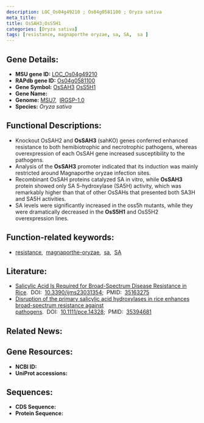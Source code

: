 ```yaml
---
description: LOC_Os04g49210 ; Os04g0581100 ; Oryza sativa
meta_title:
title: OsSAH3;OsS5H1
categories: [Oryza sativa]
tags: [resistance, magnaporthe oryzae, sa, SA,  sa ]
---
```


## Gene Details:
- **MSU gene ID:** [LOC_Os04g49210](http://rice.uga.edu/cgi-bin/ORF_infopage.cgi?orf=LOC_Os04g49210)  
- **RAPdb gene ID:** [Os04g0581100](https://rapdb.dna.affrc.go.jp/locus/?name=Os04g0581100)  
- **Gene Symbol:** <u>OsSAH3</u>&nbsp;<u>OsS5H1</u>
- **Gene Name:**
- **Genome:**  [MSU7](http://rice.uga.edu/),&nbsp;&nbsp;[IRGSP-1.0](https://rapdb.dna.affrc.go.jp/download/irgsp1.html)
- **Species:** *Oryza sativa*

## Functional Descriptions:
   - Knockout OsSAH2 and **OsSAH3** (sahKO) genes conferred enhanced resistance to both hemibiotrophic and necrotrophic pathogens, whereas overexpression of each OsSAH gene increased susceptibility to the pathogens.
   - Analysis of the **OsSAH3** promoter indicated that its induction was mainly restricted around Magnaporthe oryzae infection sites.
   - Recombinant OsSAH proteins catalyzed SA in vitro, while **OsSAH3** protein showed only SA 5-hydroxylase (SA5H) activity, which was remarkably higher than that of other OsSAHs that presented both SA3H and SA5H activities.
   - SA levels were significantly increased in the oss5h mutants, while they were dramatically decreased in the **OsS5H1** and OsS5H2 overexpression lines.

## Function-related keywords:
   - [resistance](/tags/resistance/),&nbsp;&nbsp;[magnaporthe-oryzae](/tags/magnaporthe-oryzae/),&nbsp;&nbsp;[sa](/tags/sa/),&nbsp;&nbsp;[SA](/tags/SA/)

## Literature:
   - [Salicylic Acid Is Required for Broad-Spectrum Disease Resistance in Rice](https://www.doi.org/10.3390/ijms23031354).&nbsp;&nbsp;DOI:&nbsp;&nbsp;[10.3390/ijms23031354](https://www.doi.org/10.3390/ijms23031354);&nbsp;&nbsp;PMID:&nbsp;&nbsp;[35163275](https://pubmed.ncbi.nlm.nih.gov/35163275/)
   - [Disruption of the primary salicylic acid hydroxylases in rice enhances broad-spectrum resistance against pathogens](https://www.doi.org/10.1111/pce.14328).&nbsp;&nbsp;DOI:&nbsp;&nbsp;[10.1111/pce.14328](https://www.doi.org/10.1111/pce.14328);&nbsp;&nbsp;PMID:&nbsp;&nbsp;[35394681](https://pubmed.ncbi.nlm.nih.gov/35394681/)

## Related News:

## Gene Resources:
- **NCBI ID:**  []()
- **UniProt accessions:** [](https://www.uniprot.org/uniprotkb//entry)

## Sequences:
- **CDS Sequence:**
- **Protein Sequence:**
